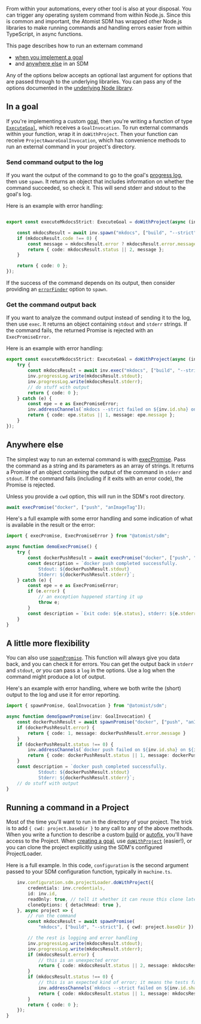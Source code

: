 From within your automations, every other tool is also at your disposal.
You can trigger any operating system command from within Node.js. Since this
is common and important, the Atomist SDM has wrapped other Node.js libraries
to make running commands and handling errors easier from within TypeScript, 
in async functions.

This page describes how to run an externam command

* [when you implement a goal](#in-a-goal)
* and [anywhere else](#anywhere-else) in an SDM

Any of the options below accepts an optional last argument for options that are 
passed through to the underlying libraries. You can pass any of the options documented
in the [underlying Node library][apidoc-SpawnSyncOptions].

## In a goal

If you're implementing a custom [goal](goal.md), then you're writing a function of type [`ExecuteGoal`](https://atomist.github.io/sdm/modules/_lib_api_goal_goalinvocation_.html#executegoal), which receives a `GoalInvocation`.
To run external commands within your function, wrap it in `doWithProject`. Then your function can receive `ProjectAwareGoalInvocation`, which has convenience methods to run an external command in your project's directory.

### Send command output to the log

If you want the output of the command to go to the goal's [progress log](logging.md#goal-progress-logs),
then use `spawn`. It returns an object that includes information on whether the command succeeded, so check it.
This will send stderr and stdout to the goal's log.

Here is an example with error handling:

```typescript

export const executeMkdocsStrict: ExecuteGoal = doWithProject(async (inv: ProjectAwareGoalInvocation) => {

    const mkdocsResult = await inv.spawn("mkdocs", ["build", "--strict"]);
    if (mkdocsResult.code !== 0) {
        const message = mkdocsResult.error ? mkdocsResult.error.message : "See the log for output";
        return { code: mkdocsResult.status || 2, message };
    }

    return { code: 0 };
});
```

If the success of the command depends on its output, then consider providing an [`errorFinder`](https://atomist.github.io/sdm/interfaces/_lib_api_helper_misc_child_process_.spawnlogoptions.html#errorfinder)
 option to `spawn`.

### Get the command output back

If you want to analyze the command output instead of sending it to the log, then use `exec`.
It returns an object containing `stdout` and `stderr` strings. If the command fails, the returned Promise is rejected
with an `ExecPromiseError`.

Here is an example with error handling:

```typescript
export const executeMkdocsStrict: ExecuteGoal = doWithProject(async (inv: ProjectAwareGoalInvocation) => {
    try {
        const mkdocsResult = await inv.exec("mkdocs", ["build", "--strict"]);
        inv.progressLog.write(mkdocsResult.stdout);
        inv.progressLog.write(mkdocsResult.stderr);
        // do stuff with output
        return { code: 0 };
    } catch (e) {
        const epe = e as ExecPromiseError;
        inv.addressChannels(`mkdocs --strict failed on ${inv.id.sha} on ${inv.id.branch}: ${epe.message}`);
        return { code: epe.status || 1, message: epe.message };
    }
});
```

[apidoc-SpawnSyncOptions]: https://nodejs.org/api/child_process.html#child_process_child_process_exec_command_options_callback (Docs for options to spawn)

## Anywhere else

The simplest way to run an external command is with [execPromise][apidoc-execpromise].
Pass the command as a string and its parameters as an array of strings.
It returns a Promise of an object containing the output of the command in `stderr` and `stdout`.
If the command fails (including if it exits with an error code), the Promise is rejected.

Unless you provide a `cwd` option, this will run in the SDM's root directory.

```typescript
await execPromise("docker", ["push", "anImageTag"]);
```

Here's a full example with some error handling and some indication of what
is available in the result or the error:

```typescript
import { execPromise, ExecPromiseError } from "@atomist/sdm";

async function demoExecPromise() {
    try {
        const dockerPushResult = await execPromise("docker", ["push", "anImageTag"]);
        const description = `docker push completed successfully. 
            Stdout: ${dockerPushResult.stdout}
            Stderr: ${dockerPushResult.stderr}`;
    } catch (e) {
        const epe = e as ExecPromiseError;
        if (e.error) {
            // an exception happened starting it up
            throw e;
        }
        const description = `Exit code: ${e.status}, stderr: ${e.stderr}`;
    }
}
```

## A little more flexibility

You can also use [`spawnPromise`][apidoc-spawnpromise].
This function will always give you data back, and you can check it for errors. You can get the
output back in `stderr` and `stdout`, *or* you can pass a `log` in the options. Use a log when
the command might produce a lot of output.

Here's an example with error handling, where we both write the (short) output to the log
and use it for error reporting. 

```typescript
import { spawnPromise, GoalInvocation } from "@atomist/sdm";

async function demoSpawnPromise(inv: GoalInvocation) {
    const dockerPushResult = await spawnPromise("docker", ["push", "anImageTag"]);
    if (dockerPushResult.error) {
        return { code: 1, message: dockerPushResult.error.message }
    }
    if (dockerPushResult.status !== 0) {
        inv.addressChannels(`docker push failed on ${inv.id.sha} on ${inv.id.branch}: ${dockerPushResult.stderr}`);
        return { code: dockerPushResult.status || 1, message: dockerPushResult.stderr }
    }
    const description = `docker push completed successfully. 
            Stdout: ${dockerPushResult.stdout}
            Stderr: ${dockerPushResult.stderr}`;
    // do stuff with output
}
```

## Running a command in a Project

Most of the time you'll want to run in the directory of your project. The trick is to add
`{ cwd: project.baseDir }` to any call to any of the above methods. When you write a function
to describe a custom [build](build.md) or [autofix](autofix.md), you'll have access to the Project.
When [creating a goal](goal.md#custom-goals), use [`doWithProject`](#in-a-goal) (easier!), or you can 
clone the project explicitly using the SDM's configured ProjectLoader.

Here is a full example.  In this code, `configuration` is the
second argument passed to your SDM configuration function, typically in `machine.ts`.

```typescript
    inv.configuration.sdm.projectLoader.doWithProject({
        credentials: inv.credentials,
        id: inv.id,
        readOnly: true, // tell it whether it can reuse this clone later
        cloneOptions: { detachHead: true },
    }, async project => {
        // run the command
        const mkdocsResult = await spawnPromise(
            "mkdocs", ["build", "--strict"], { cwd: project.baseDir });

        // the rest is logging and error handling
        inv.progressLog.write(mkdocsResult.stdout);
        inv.progressLog.write(mkdocsResult.stderr);
        if (mkdocsResult.error) {
            // this is an unexpected error
            return { code: mkdocsResult.status || 2, message: mkdocsResult.error.message }
        }
        if (mkdocsResult.status !== 0) {
            // this is an expected kind of error; it means the tests failed
            inv.addressChannels(`mkdocs --strict failed on ${inv.id.sha} on ${inv.id.branch}: ${mkdocsResult.stderr}`);
            return { code: mkdocsResult.status || 1, message: mkdocsResult.stderr }
        }
        return { code: 0 };
    });
}
```

[apidoc-execpromise]: https://atomist.github.io/automation-client/modules/_lib_util_child_process_.html#execpromise (API doc for execPromise) 

[apidoc-spawnpromise]: https://atomist.github.io/automation-client/modules/_lib_util_child_process_.html#spawnpromise (API doc for spawnPromise)

[apidoc-spawnandlog]: https://atomist.github.io/sdm/modules/_lib_api_helper_misc_child_process_.html#spawnandlog (API doc for spawnAndLog)
